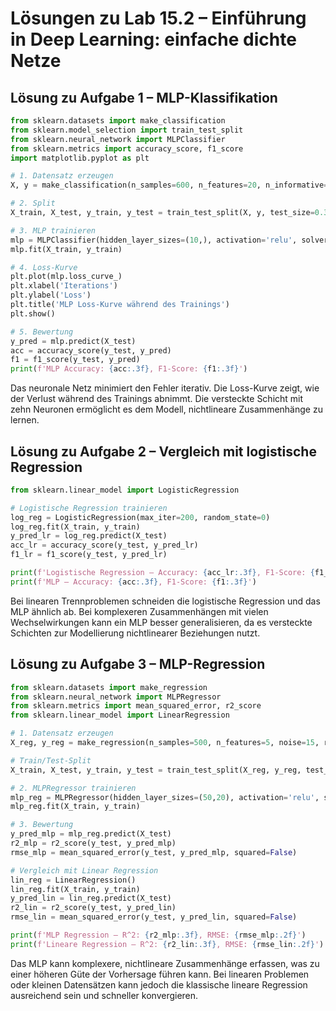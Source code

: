 # Lösungen zu Lab 15.2 – Einführung in Deep Learning: einfache dichte Netze

## Lösung zu Aufgabe 1 – MLP-Klassifikation

```python
from sklearn.datasets import make_classification
from sklearn.model_selection import train_test_split
from sklearn.neural_network import MLPClassifier
from sklearn.metrics import accuracy_score, f1_score
import matplotlib.pyplot as plt

# 1. Datensatz erzeugen
X, y = make_classification(n_samples=600, n_features=20, n_informative=15, n_classes=2, random_state=0)

# 2. Split
X_train, X_test, y_train, y_test = train_test_split(X, y, test_size=0.3, random_state=0)

# 3. MLP trainieren
mlp = MLPClassifier(hidden_layer_sizes=(10,), activation='relu', solver='adam', max_iter=200, random_state=0)
mlp.fit(X_train, y_train)

# 4. Loss-Kurve
plt.plot(mlp.loss_curve_)
plt.xlabel('Iterations')
plt.ylabel('Loss')
plt.title('MLP Loss-Kurve während des Trainings')
plt.show()

# 5. Bewertung
y_pred = mlp.predict(X_test)
acc = accuracy_score(y_test, y_pred)
f1 = f1_score(y_test, y_pred)
print(f'MLP Accuracy: {acc:.3f}, F1-Score: {f1:.3f}')
```

Das neuronale Netz minimiert den Fehler iterativ. Die Loss-Kurve zeigt, wie der Verlust während des Trainings abnimmt. Die versteckte Schicht mit zehn Neuronen ermöglicht es dem Modell, nichtlineare Zusammenhänge zu lernen.

## Lösung zu Aufgabe 2 – Vergleich mit logistische Regression

```python
from sklearn.linear_model import LogisticRegression

# Logistische Regression trainieren
log_reg = LogisticRegression(max_iter=200, random_state=0)
log_reg.fit(X_train, y_train)
y_pred_lr = log_reg.predict(X_test)
acc_lr = accuracy_score(y_test, y_pred_lr)
f1_lr = f1_score(y_test, y_pred_lr)

print(f'Logistische Regression – Accuracy: {acc_lr:.3f}, F1-Score: {f1_lr:.3f}')
print(f'MLP – Accuracy: {acc:.3f}, F1-Score: {f1:.3f}')
```

Bei linearen Trennproblemen schneiden die logistische Regression und das MLP ähnlich ab. Bei komplexeren Zusammenhängen mit vielen Wechselwirkungen kann ein MLP besser generalisieren, da es versteckte Schichten zur Modellierung nichtlinearer Beziehungen nutzt.

## Lösung zu Aufgabe 3 – MLP-Regression

```python
from sklearn.datasets import make_regression
from sklearn.neural_network import MLPRegressor
from sklearn.metrics import mean_squared_error, r2_score
from sklearn.linear_model import LinearRegression

# 1. Datensatz erzeugen
X_reg, y_reg = make_regression(n_samples=500, n_features=5, noise=15, random_state=1)

# Train/Test-Split
X_train, X_test, y_train, y_test = train_test_split(X_reg, y_reg, test_size=0.3, random_state=1)

# 2. MLPRegressor trainieren
mlp_reg = MLPRegressor(hidden_layer_sizes=(50,20), activation='relu', solver='adam', max_iter=500, random_state=1)
mlp_reg.fit(X_train, y_train)

# 3. Bewertung
y_pred_mlp = mlp_reg.predict(X_test)
r2_mlp = r2_score(y_test, y_pred_mlp)
rmse_mlp = mean_squared_error(y_test, y_pred_mlp, squared=False)

# Vergleich mit Linear Regression
lin_reg = LinearRegression()
lin_reg.fit(X_train, y_train)
y_pred_lin = lin_reg.predict(X_test)
r2_lin = r2_score(y_test, y_pred_lin)
rmse_lin = mean_squared_error(y_test, y_pred_lin, squared=False)

print(f'MLP Regression – R^2: {r2_mlp:.3f}, RMSE: {rmse_mlp:.2f}')
print(f'Lineare Regression – R^2: {r2_lin:.3f}, RMSE: {rmse_lin:.2f}')
```

Das MLP kann komplexere, nichtlineare Zusammenhänge erfassen, was zu einer höheren Güte der Vorhersage führen kann. Bei linearen Problemen oder kleinen Datensätzen kann jedoch die klassische lineare Regression ausreichend sein und schneller konvergieren.
